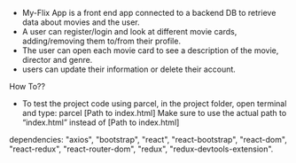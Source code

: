 - My-Flix App is a front end app connected to a backend DB to retrieve data about movies and the user.
- A user can register/login and look at different movie cards, adding/removing them to/from their profile.
- The user can open each movie card to see a description of the movie, director and genre.
- users can update their information or delete their account.

How To??

- To test the project code using parcel, in the project folder, open terminal and type:
parcel [Path to index.html]
Make sure to use the actual path to “index.html” instead of [Path to index.html]

dependencies:
"axios",
"bootstrap",
"react",
"react-bootstrap",
"react-dom",
"react-redux",
"react-router-dom",
"redux",
"redux-devtools-extension".
